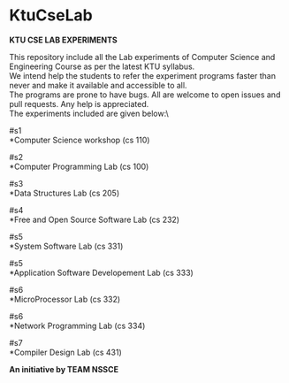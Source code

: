 # KtuCseLab
**KTU CSE LAB EXPERIMENTS**

This repository include all the Lab experiments of Computer Science and Engineering Course as per the latest KTU syllabus.\
We intend help the students to refer the experiment programs faster than never and make it available and accessible to all.\
The programs are prone to have bugs. All are welcome to open issues and pull requests. Any help is appreciated.\
The experiments included are given below:\

#s1\
*Computer Science workshop (cs 110)

#s2\
*Computer Programming Lab (cs 100)

#s3\
*Data Structures Lab (cs 205)

#s4\
*Free and Open Source Software Lab (cs 232)

#s5\
*System Software Lab (cs 331)

#s5\
*Application Software Developement Lab (cs 333)

#s6\
*MicroProcessor Lab (cs 332)

#s6\
*Network Programming Lab (cs 334)

#s7\
*Compiler Design Lab (cs 431)

**An initiative by TEAM NSSCE**

